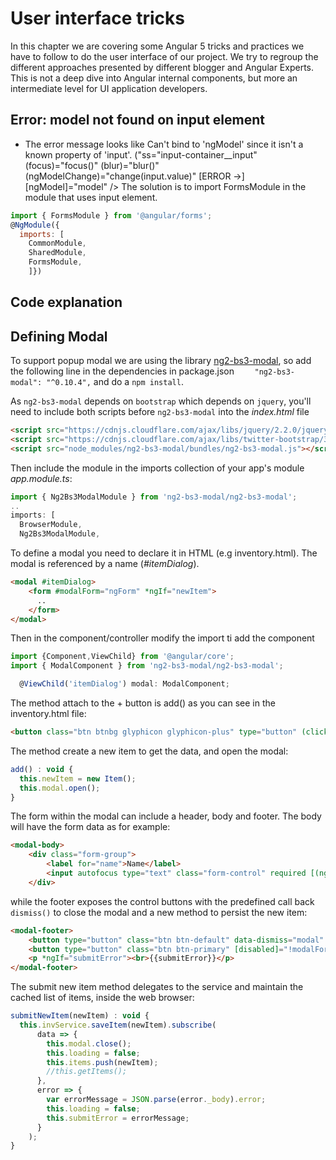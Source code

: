 # User interface tricks
In this chapter we are covering some Angular 5 tricks and practices we have to follow to do the user interface of our project. We try to regroup the different approaches presented by different blogger and Angular Experts. This is not a deep dive into Angular internal components, but more an intermediate level for UI application developers.

## Error: model not found on input element
* The error message looks like
	Can't bind to 'ngModel' since it isn't a known property of 'input'. ("ss="input-container__input" (focus)="focus()" (blur)="blur()" (ngModelChange)="change(input.value)" [ERROR ->][ngModel]="model" />
 The solution is to import FormsModule in the module that uses input element.
 ```javascript
 import { FormsModule } from '@angular/forms';
 @NgModule({
   imports: [
     CommonModule,
     SharedModule,
     FormsModule,
	 ]})
 ```

## Code explanation

## Defining Modal
To support popup modal we are using the library [ng2-bs3-modal](https://github.com/dougludlow/ng2-bs3-modal), so add the following line in the dependencies in package.json
`    "ng2-bs3-modal": "^0.10.4",` and do a `npm install`.

As `ng2-bs3-modal` depends on `bootstrap` which depends on `jquery`, you'll need to include both scripts before `ng2-bs3-modal` into the *index.html* file
```html
<script src="https://cdnjs.cloudflare.com/ajax/libs/jquery/2.2.0/jquery.js"></script>
<script src="https://cdnjs.cloudflare.com/ajax/libs/twitter-bootstrap/3.3.7/js/bootstrap.js"></script>
<script src="node_modules/ng2-bs3-modal/bundles/ng2-bs3-modal.js"></script>
```
Then include the module in the imports collection of your app's module *app.module.ts*:

```javascript
import { Ng2Bs3ModalModule } from 'ng2-bs3-modal/ng2-bs3-modal';
..
imports: [
  BrowserModule,
  Ng2Bs3ModalModule,
```

To define a modal you need to declare it in HTML (e.g inventory.html). The modal is referenced by a name (*#itemDialog*).
```html
<modal #itemDialog>
    <form #modalForm="ngForm" *ngIf="newItem">
      ..
    </form>
</modal>
```

Then in the component/controller modify the import ti add the component
```javascript
import {Component,ViewChild} from '@angular/core';
import { ModalComponent } from 'ng2-bs3-modal/ng2-bs3-modal';

  @ViewChild('itemDialog') modal: ModalComponent;
```

The method attach to the + button is add() as you can see in the inventory.html file:
```html
<button class="btn btnbg glyphicon glyphicon-plus" type="button" (click)="add()"></button>
```

The method create a new item to get the data, and open the modal:
```javascript
add() : void {
  this.newItem = new Item();
  this.modal.open();
}
```

The form within the modal can include a header, body and footer. The body will have the form data as for example:
```html
<modal-body>
    <div class="form-group">
        <label for="name">Name</label>
        <input autofocus type="text" class="form-control" required [(ngModel)]="newItem.name" name="name" id="name">
    </div>
```

while the footer exposes the control buttons with the predefined call back `dismiss()` to close the modal and a new method to persist the new item:
```html
<modal-footer>
    <button type="button" class="btn btn-default" data-dismiss="modal" (click)="newItem.dismiss()">Cancel</button>
    <button type="button" class="btn btn-primary" [disabled]="!modalForm.valid" (click)="submitNewItem(newItem)">Submit<i *ngIf="loading" class="fa fa-refresh fa-spin"></i></button>
    <p *ngIf="submitError"><br>{{submitError}}</p>
</modal-footer>
```

The submit new item method delegates to the service and maintain the cached list of items, inside the web browser:
```javascript
submitNewItem(newItem) : void {
  this.invService.saveItem(newItem).subscribe(
      data => {
        this.modal.close();
        this.loading = false;
        this.items.push(newItem);
        //this.getItems();
      },
      error => {
        var errorMessage = JSON.parse(error._body).error;
        this.loading = false;
        this.submitError = errorMessage;
      }
    );
}
```

